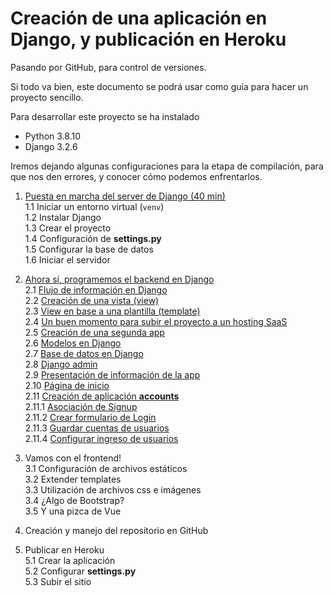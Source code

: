# Creación de una aplicación en Django, y publicación en Heroku
Pasando por GitHub, para control de versiones.

Si todo va bien, este documento se podrá usar como guía para hacer un proyecto sencillo.

Para desarrollar este proyecto se ha instalado
* Python 3.8.10
* Django 3.2.6

Iremos dejando algunas configuraciones para la etapa de compilación, para que nos den errores, y conocer cómo podemos enfrentarlos.


1. [Puesta en marcha del server de Django (40 min)](https://github.com/gianfranco-s/tutorial-django/blob/main/1.%20Puesta%20en%20marcha%20del%20server%20de%20Django.ipynb)  
  1.1 Iniciar un entorno virtual (`venv`)  
  1.2 Instalar Django  
  1.3 Crear el proyecto  
  1.4 Configuración de **settings.py**  
  1.5 Configurar la base de datos  
  1.6 Iniciar el servidor  

2. [Ahora sí, programemos el backend en Django](https://github.com/gianfranco-s/tutorial-django/blob/main/2.%20Ahora%20s%C3%AD,%20programemos%20el%20backend%20en%20Django.md#2-ahora-s%C3%AD-programemos-el-backend-en-django)  
  2.1  [Flujo de información en Django](https://github.com/gianfranco-s/tutorial-django/blob/main/2.%20Ahora%20s%C3%AD,%20programemos%20el%20backend%20en%20Django.md#21-flujo-de-informaci%C3%B3n-en-django)  
  2.2  [Creación de una vista (view)](https://github.com/gianfranco-s/tutorial-django/blob/main/2.%20Ahora%20s%C3%AD,%20programemos%20el%20backend%20en%20Django.md#22-primera-vista)  
  2.3  [View en base a una plantilla (template)](https://github.com/gianfranco-s/tutorial-django/blob/main/2.%20Ahora%20s%C3%AD,%20programemos%20el%20backend%20en%20Django.md#23-primera-vista-ahora-con-un-template)  
  2.4  [Un buen momento para subir el proyecto a un hosting SaaS]()  
  2.5  [Creación de una segunda app](https://github.com/gianfranco-s/tutorial-django/blob/main/2.%20Ahora%20s%C3%AD,%20programemos%20el%20backend%20en%20Django.md#24-creaci%C3%B3n-de-una-segunda-app)  
  2.6  [Modelos en Django](https://github.com/gianfranco-s/tutorial-django/blob/main/2.%20Ahora%20s%C3%AD,%20programemos%20el%20backend%20en%20Django.md#25-modelos-en-django)  
  2.7  [Base de datos en Django](https://github.com/gianfranco-s/tutorial-django/blob/main/2.%20Ahora%20s%C3%AD,%20programemos%20el%20backend%20en%20Django.md#26-opcional-interacci%C3%B3n-con-la-base-de-datos)  
  2.8  [Django admin](https://github.com/gianfranco-s/tutorial-django/blob/main/2.%20Ahora%20s%C3%AD,%20programemos%20el%20backend%20en%20Django.md#27-django-admin)  
  2.9  [Presentación de información de la app](https://github.com/gianfranco-s/tutorial-django/blob/main/2.%20Ahora%20s%C3%AD,%20programemos%20el%20backend%20en%20Django.md#28-presentaci%C3%B3n-de-lista-de-ejercicios)  
  2.10 [Página de inicio](https://github.com/gianfranco-s/tutorial-django/blob/main/2.%20Ahora%20s%C3%AD,%20programemos%20el%20backend%20en%20Django.md#29-p%C3%A1gina-de-inicio)  
  2.11 [Creación de aplicación **accounts**](https://github.com/gianfranco-s/tutorial-django/blob/main/2.%20Ahora%20s%C3%AD,%20programemos%20el%20backend%20en%20Django.md#211-creaci%C3%B3n-de-aplicaci%C3%B3n-accounts)  
    2.11.1 [Asociación de Signup](https://github.com/gianfranco-s/tutorial-django/blob/main/2.%20Ahora%20s%C3%AD,%20programemos%20el%20backend%20en%20Django.md#2111-asociaci%C3%B3n-de-signup-con-accounts)  
    2.11.2 [Crear formulario de Login](https://github.com/gianfranco-s/tutorial-django/blob/main/2.%20Ahora%20s%C3%AD,%20programemos%20el%20backend%20en%20Django.md#2112-crear-el-formulario-de-ingreso)  
    2.11.3 [Guardar cuentas de usuarios](https://github.com/gianfranco-s/tutorial-django/blob/main/2.%20Ahora%20s%C3%AD,%20programemos%20el%20backend%20en%20Django.md#2113-guardar-y-validar-cuentas-de-usuario)  
    2.11.4 [Configurar ingreso de usuarios](https://github.com/gianfranco-s/tutorial-django/blob/main/2.%20Ahora%20s%C3%AD,%20programemos%20el%20backend%20en%20Django.md#2114-ingreso-de-usuarios)  

3. Vamos con el frontend!  
  3.1 Configuración de archivos estáticos  
  3.2 Extender templates  
  3.3 Utilización de archivos css e imágenes  
  3.4 ¿Algo de Bootstrap?  
  3.5 Y una pizca de Vue  
  
4. Creación y manejo del repositorio en GitHub  

5. Publicar en Heroku  
  5.1 Crear la aplicación  
  5.2 Configurar **settings.py**  
  5.3 Subir el sitio  
  
  
